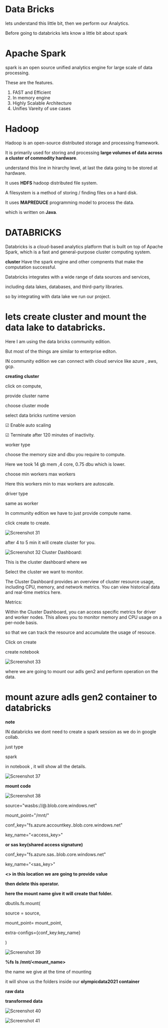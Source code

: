 # Data Bricks

lets understand this little bit, then we perform our Analytics.

Before going to databricks lets know a little bit about spark

# Apache Spark

spark is an open source unified analytics engine for large scale of data processing.

These are the features.

1) FAST and Efficient
2) In memory engine
3) Highly Scalable Architecture
4) Unifies Vareity of use cases

# Hadoop

Hadoop is an open-source distributed storage and processing framework. 

It is primarily used for storing and processing **large volumes of data across a cluster of commodity hardware**.

understand this line in hirarchy level, at last the data going to be stored at hardware.

It uses **HDFS** hadoop distributed file system.

A filesystem is a method of storing / finding files on a hard disk.

It uses **MAPREDUCE** programming model to process the data.

which is written on **Java**.

# DATABRICKS

Databricks is a cloud-based analytics platform that is built on top of Apache Spark, which is a fast and general-purpose cluster computing system. 

**cluster** Have the spark engine and other compnents that make the computation successful.

 Databricks integrates with a wide range of data sources and services,
 
 including data lakes, databases, and third-party libraries.

 so by integrating with data lake we run our project.

 # lets create cluster and mount the data lake to databricks.

 Here I am using the data bricks community edition.

 But most of the things are similar to enterprise editon.

 IN community edition we can connect with cloud service like azure , aws, gcp.

 **creating cluster**
 
click on compute,

provide cluster name

choose cluster mode

select data bricks runtime version
 
☑ Enable auto scaling

☑ Terminate after 120 minutes of inactivity.

worker type

choose the memory size and dbu you require to compute.  

Here we took 14 gb mem ,4 core, 0.75 dbu which is lower.       

choose min workers max workers

Here this workers min to max workers are autoscale.

driver type 

same as worker

In community edition we have to just provide compute name.

click create to create.

![Screenshot 31](https://github.com/rashmiranjan042/Azure_data_engineering_olympic_data/assets/106671482/d92d1e47-1f11-4597-8dc5-65454915abc5)

after 4 to 5 min it will create cluster for you.

![Screenshot 32](https://github.com/rashmiranjan042/Azure_data_engineering_olympic_data/assets/106671482/ec3e3ae0-ecd7-42ef-a20d-bd30c31c1ca7)
Cluster Dashboard:

This is the cluster dashboard  where we

Select the cluster we want to monitor.

The Cluster Dashboard provides an overview of cluster resource usage, including CPU, memory, and network metrics. You can view historical data and real-time metrics here.

Metrics:

Within the Cluster Dashboard, you can access specific metrics for driver and worker nodes. This allows you to monitor memory and CPU usage on a per-node basis.

 so that we can track the resource and accumulate the usage of resouce.

Click on create 

create notebook 

![Screenshot 33](https://github.com/rashmiranjan042/Azure_data_engineering_olympic_data/assets/106671482/88b49430-84b2-4d35-a46b-0df2d5e79adb)

where we are going to mount our adls gen2 and perform operation on the data.

# mount azure adls gen2 container to databricks

**note**

IN databricks we dont need to create a spark session as we do in google collab.

just type

spark

in notebook , it will show all the details.

![Screenshot 37](https://github.com/rashmiranjan042/Azure_data_engineering_olympic_data/assets/106671482/32e535e2-e57f-4559-bf3d-f55b1d28d519)

**mount code**

![Screenshot 38](https://github.com/rashmiranjan042/Azure_data_engineering_olympic_data/assets/106671482/83d6648a-a3af-4299-ab24-205686f720b3)

source="wasbs://<container-name>@<storageaccount-name>.blob.core.windows.net"

mount_point="/mnt/<mount-name>"

conf_key="fs.azure.accountkey.<storage-account-name>.blob.core.windows.net"

key_name="<access_key>"

**or sas key(shared access signature)**

conf_key="fs.azure.sas.<container-name>.<storage-account-name>blob.core.windows.net"

key_name="<sas_key>"


 **<> in this location we are going to provide value**
 
 **then delete this operator.**
 
 **here the mount name give it will create that folder.**

dbutils.fs.mount( 

source = source,

mount_point= mount_point,

extra-configs={conf_key:key_name}

)

![Screenshot 39](https://github.com/rashmiranjan042/Azure_data_engineering_olympic_data/assets/106671482/8490d455-9037-4ae1-875e-eba2cef00cd2)

**%fs**
**ls /mnt/<mount_name>** 

 the name we give at the time of mounting

 it will show us the folders inside our **olympicdata2021 container**

 **raw data**

 **transformed data**
 
![Screenshot 40](https://github.com/rashmiranjan042/Azure_data_engineering_olympic_data/assets/106671482/b2ac0153-aa35-4993-a45e-6bc9b80ac17d)


![Screenshot 41](https://github.com/rashmiranjan042/Azure_data_engineering_olympic_data/assets/106671482/0f1abb9c-6f4f-4d13-9ce4-27b77af81b53)
